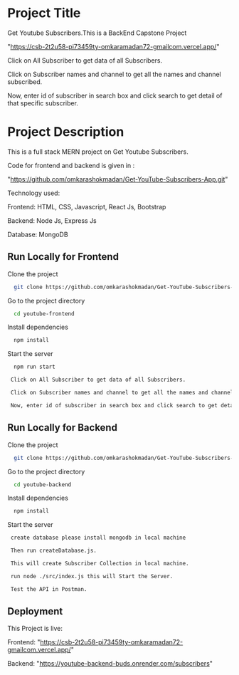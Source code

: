 # Project Title

Get Youtube Subscribers.This is a BackEnd Capstone Project

"https://csb-2t2u58-pi73459ty-omkaramadan72-gmailcom.vercel.app/"

Click on All Subscriber to get data of all Subscribers.

Click on Subscriber names and channel to get all the names and channel subscribed.

Now, enter id of subscriber in search box and click search to get detail of that specific subscriber.

# Project Description

This is a full stack MERN project on Get Youtube Subscribers.

Code for frontend and backend is given in :

"https://github.com/omkarashokmadan/Get-YouTube-Subscribers-App.git"

Technology used:

Frontend: HTML, CSS, Javascript, React Js, Bootstrap

Backend: Node Js, Express Js

Database: MongoDB

## Run Locally for Frontend

Clone the project

```bash
  git clone https://github.com/omkarashokmadan/Get-YouTube-Subscribers-App.git
```

Go to the project directory

```bash
  cd youtube-frontend
```

Install dependencies

```bash
  npm install
```

Start the server

```bash
  npm run start

 Click on All Subscriber to get data of all Subscribers.

 Click on Subscriber names and channel to get all the names and channel subscribed.

 Now, enter id of subscriber in search box and click search to get detal of that specific subscriber.
```

## Run Locally for Backend

Clone the project

```bash
  git clone https://github.com/omkarashokmadan/Get-YouTube-Subscribers-App.git
```

Go to the project directory

```bash
  cd youtube-backend
```

Install dependencies

```bash
  npm install
```

Start the server

```bash
 create database please install mongodb in local machine

 Then run createDatabase.js.

 This will create Subscriber Collection in local machine.

 run node ./src/index.js this will Start the Server.

 Test the API in Postman.
```

## Deployment

This Project is live:

Frontend: "https://csb-2t2u58-pi73459ty-omkaramadan72-gmailcom.vercel.app/"

Backend: "https://youtube-backend-buds.onrender.com/subscribers"
